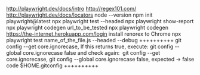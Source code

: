 http://playwright.dev/docs/intro
http://regex101.com/
http://playwright.dev/docs/locators
node --version
npm init playwright@latest
npx playwright test --headed
npx playwright show-report
npx playwright codegen url_to_be_tested
npx playwright codegen https://the-internet.herokuapp.com/login
install renorex to Chrome
npx playwright test name_of_the_file.js --headed --debug
++++++++++
git config --get core.ignorecase, If this returns true, execute: git config --global core.ignorecase false
and check again: 
git config --get core.ignorecase, git config --global core.ignorecase false, expected -> false
code $HOME\.gitconfig 
++++++++++